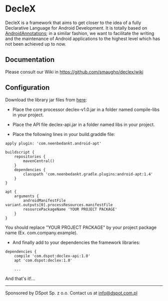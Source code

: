 # DecleX

DecleX is a framework that aims to get closer to the idea of a fully Declarative Language for Android Development. 
It is totally based on <a href="https://github.com/excilys/androidannotations/wiki" target="_blank">AndroidAnnotations</a>; in a similar fashion, we want to facilitate the writing and the maintenance of 
Android applications to the highest level which has not been achieved up to now.


## Documentation

Please consult our Wiki in https://github.com/smaugho/declex/wiki

## Configuration

Download the library jar files from [here](https://github.com/smaugho/declex/releases/tag/v1.0):

* Place the core processor declex-v1.0.jar in a folder named compile-libs in your project.

* Place the API file declex-api.jar in a folder named libs in your project.

* Place the following lines in your build.graddle file:

```graddle
apply plugin: 'com.neenbedankt.android-apt'

buildscript {
    repositories {
        mavenCentral()
    }
    dependencies {
        classpath 'com.neenbedankt.gradle.plugins:android-apt:1.4'
    }
}

apt {
    arguments {
        androidManifestFile variant.outputs[0].processResources.manifestFile
        resourcePackageName 'YOUR PROJECT PACKAGE'
    }
}

```
You should replace "YOUR PROJECT PACKAGE" by your project package name (Ex. com.company.example).

* And finally add to your dependencies the framework libraries:

```graddle
dependencies {
    compile 'com.dspot:declex-api:1.0'
    apt 'com.dspot:declex:1.0'
    
    ...
```

And that's it!...

-----------
Sponsored by DSpot Sp. z o.o. Contact us at info@dspot.com.pl
